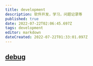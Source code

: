 ```yaml
---
title: development
description: 软件开发，学习，问题记录等
published: true
date: 2022-07-22T02:06:45.697Z
tags: development
editor: markdown
dateCreated: 2022-07-22T01:33:01.097Z
---
```


## [debug](/development/debug)